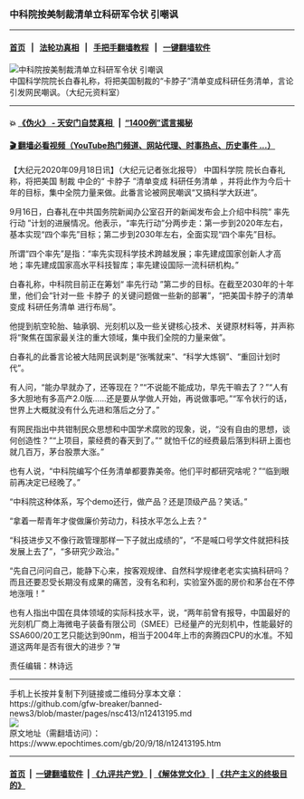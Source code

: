 ### 中科院按美制裁清单立科研军令状 引嘲讽
------------------------

#### [首页](https://github.com/gfw-breaker/banned-news3/blob/master/README.md) &nbsp;&nbsp;|&nbsp;&nbsp; [法轮功真相](https://github.com/begood0513/basic/blob/master/README.md)  &nbsp;&nbsp;|&nbsp;&nbsp; [手把手翻墙教程](https://github.com/gfw-breaker/guides/wiki)  &nbsp;&nbsp;|&nbsp;&nbsp; [一键翻墙软件](https://github.com/gfw-breaker/nogfw/blob/master/README.md)  



<div><img alt="中科院按美制裁清单立科研军令状 引嘲讽" class="attachment-djy_600_400 size-djy_600_400 wp-post-image" src="https://i.epochtimes.com/assets/uploads/2020/09/3e657282be0444324a3f33bcbb7ddba5-600x400.jpg"/>
<div class="caption">
 中国科学院院长白春礼称，将把美国制裁的“卡脖子”清单变成科研任务清单，言论引发网民嘲讽。（大纪元资料室）
</div></div><hr/>

#### 💥 [《伪火》 - 天安门自焚真相 ](http://158.247.195.190:10000/videos/blog/weihuo.html)&nbsp; |&nbsp; [“1400例”谎言揭秘  ](http://158.247.195.190:10000/videos/blog/jiexi1400.html)

#### [ 🎬  翻墙必看视频（YouTube热门频道、网站代理、时事热点、历史事件 ...）](https://github.com/gfw-breaker/links/blob/master/banned.md)

<div><p>
 【大纪元2020年09月18日讯】（大纪元记者张北报导）
 <ok href="https://www.epochtimes.com/gb/tag/%E4%B8%AD%E5%9B%BD%E7%A7%91%E5%AD%A6%E9%99%A2.html">
  中国科学院
 </ok>
 院长白春礼称，将把美国
 <ok href="https://www.epochtimes.com/gb/tag/%E5%88%B6%E8%A3%81.html">
  制裁
 </ok>
 中企的“
 <ok href="https://www.epochtimes.com/gb/tag/%E5%8D%A1%E8%84%96%E5%AD%90.html">
  卡脖子
 </ok>
 ”清单变成
 <ok href="https://www.epochtimes.com/gb/tag/%E7%A7%91%E7%A0%94%E4%BB%BB%E5%8A%A1%E6%B8%85%E5%8D%95.html">
  科研任务清单
 </ok>
 ，并将此作为今后十年的目标，集中全院力量来做。此番言论被网民嘲讽“又搞科学大跃进”。
</p>
<p>
 9月16日，白春礼在中共国务院新闻办公室召开的新闻发布会上介绍中科院“
 <ok href="https://www.epochtimes.com/gb/tag/%E7%8E%87%E5%85%88%E8%A1%8C%E5%8A%A8.html">
  率先行动
 </ok>
 ”计划的进展情况。他表示，“率先行动”分两步走：第一步到2020年左右，基本实现“四个率先”目标；第二步到2030年左右，全面实现“四个率先”目标。
</p>
<p>
 所谓“四个率先”是指：“率先实现科学技术跨越发展；率先建成国家创新人才高地；率先建成国家高水平科技智库；率先建设国际一流科研机构。”
</p>
<p>
 白春礼称，中科院目前正在筹划“
 <ok href="https://www.epochtimes.com/gb/tag/%E7%8E%87%E5%85%88%E8%A1%8C%E5%8A%A8.html">
  率先行动
 </ok>
 ”第二步的目标。在截至2030年的十年里，他们会“针对一些
 <ok href="https://www.epochtimes.com/gb/tag/%E5%8D%A1%E8%84%96%E5%AD%90.html">
  卡脖子
 </ok>
 的关键问题做一些新的部署”，“把美国卡脖子的清单变成
 <ok href="https://www.epochtimes.com/gb/tag/%E7%A7%91%E7%A0%94%E4%BB%BB%E5%8A%A1%E6%B8%85%E5%8D%95.html">
  科研任务清单
 </ok>
 进行布局”。
</p>
<p>
 他提到航空轮胎、轴承钢、光刻机以及一些关键核心技术、关键原材料等，并声称将“聚焦在国家最关注的重大领域，集中我们全院的力量来做”。
</p>
<p>
 白春礼的此番言论被大陆网民讽刺是“张嘴就来”、“科学大炼钢”、“重回计划时代”。
</p>
<p>
 有人问，“能办早就办了，还等现在？”“不说能不能成功，早先干嘛去了？”“人有多大胆地有多高产2.0版……还是要从学做人开始，再说做事吧。”“军令状行的话，世界上大概就没有什么先进和落后之分了。”
</p>
<p>
 有网民指出中共钳制民众思想和中国学术腐败的现象，说，“没有自由的思想，谈何创造性？”“上项目，蒙经费的春天到了。”“ 就怕千亿的经费最后落到科研上面也就几百万，茅台股票大涨。”
</p>
<p>
 也有人说，“中科院编写个任务清单都要靠美帝。他们平时都研究啥呢？”“临到眼前再决定已经晚了。”
</p>
<p>
 “中科院这种体系，写个demo还行，做产品？还是顶级产品？笑话。”
</p>
<p>
 “拿着一帮青年才俊做廉价劳动力，科技水平怎么上去？”
</p>
<p>
 “科技进步又不像行政管理那样一下子就出成绩的”，“不是喊口号学文件就把科技发展上去了”，“多研究少政治。”
</p>
<p>
 “先自己问问自己，能静下心来，按客观规律、自然科学规律老老实实搞科研吗？而且还要忍受长期没有成果的痛苦，没有名和利，实验室外面的房价和茅台在不停地涨哦！”
</p>
<p>
 也有人指出中国在具体领域的实际科技水平，说，“两年前曾有报导，中国最好的光刻机厂商上海微电子装备有限公司（SMEE）已经量产的光刻机中，性能最好的SSA600/20工艺只能达到90nm，相当于2004年上市的奔腾四CPU的水准。不知道这两年是否有很大的进步？”#
</p>
<p>
 责任编辑：林诗远
</p>
</div>
<hr/>
手机上长按并复制下列链接或二维码分享本文章：<br/>
https://github.com/gfw-breaker/banned-news3/blob/master/pages/nsc413/n12413195.md <br/>
<a href='https://github.com/gfw-breaker/banned-news3/blob/master/pages/nsc413/n12413195.md'><img src='https://github.com/gfw-breaker/banned-news3/blob/master/pages/nsc413/n12413195.md.png'/></a> <br/>
原文地址（需翻墙访问）：https://www.epochtimes.com/gb/20/9/18/n12413195.htm


------------------------
#### [首页](https://github.com/gfw-breaker/banned-news3/blob/master/README.md) &nbsp;|&nbsp; [一键翻墙软件](https://github.com/gfw-breaker/nogfw/blob/master/README.md) &nbsp;| [《九评共产党》](https://github.com/gfw-breaker/9ping.md/blob/master/README.md#九评之一评共产党是什么) | [《解体党文化》](https://github.com/gfw-breaker/jtdwh.md/blob/master/README.md) | [《共产主义的终极目的》](https://github.com/gfw-breaker/gczydzjmd.md/blob/master/README.md)


<img src='http://gfw-breaker.win/banned-news3/pages/nsc413/n12413195.md' width='0px' height='0px'/>